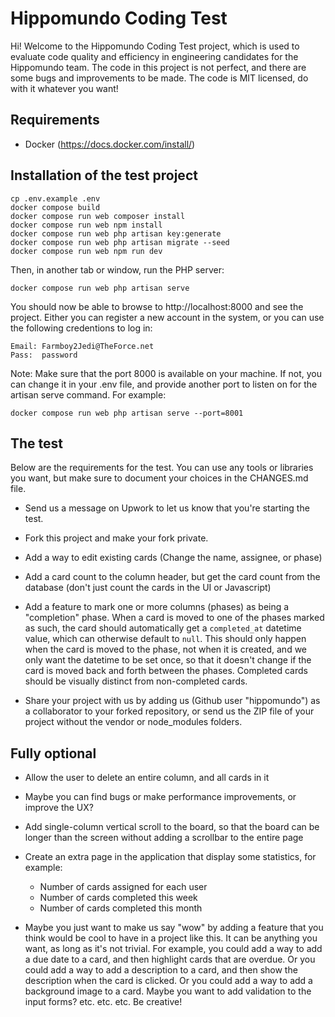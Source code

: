 # Hippomundo Coding Test

Hi! Welcome to the Hippomundo Coding Test project, which is used to evaluate 
code quality and efficiency in engineering candidates for the Hippomundo team.
The code in this project is not perfect, and there are some bugs and improvements
to be made. The code is MIT licensed, do with it whatever you want!

## Requirements
- Docker (https://docs.docker.com/install/)

## Installation of the test project
```
cp .env.example .env
docker compose build
docker compose run web composer install
docker compose run web npm install
docker compose run web php artisan key:generate
docker compose run web php artisan migrate --seed
docker compose run web npm run dev
```

Then, in another tab or window, run the PHP server:
```
docker compose run web php artisan serve
```

You should now be able to browse to http://localhost:8000 and see the project.
Either you can register a new account in the system, or you can use the following 
credentions to log in:
```
Email: Farmboy2Jedi@TheForce.net
Pass:  password
```

Note: Make sure that the port 8000 is available on your machine. If not, you can 
change it in your .env file, and provide another port to listen on for the 
artisan serve command. For example:

```docker compose run web php artisan serve --port=8001```

## The test

Below are the requirements for the test. You can use any tools or libraries you want, 
but make sure to document your choices in the CHANGES.md file.

- Send us a message on Upwork to let us know that you're starting the test.

- Fork this project and make your fork private.

- Add a way to edit existing cards (Change the name, assignee, or phase)

- Add a card count to the column header, but get the card count from the database (don't
 just count the cards in the UI or Javascript)

- Add a feature to mark one or more columns (phases) as being a "completion" phase. 
When a card is moved to one of the phases marked as such, the card should automatically
 get a `completed_at` datetime value, which can otherwise default to `null`. This should 
 only happen when the card is moved to the phase, not when it is created, and we only 
 want the datetime to be set once, so that it doesn't change if the card is moved back 
 and forth between the phases.
 Completed cards should be visually distinct from non-completed cards.

- Share your project with us by adding us (Github user "hippomundo") as a collaborator 
 to your forked repository, or send us the ZIP file of your project without the vendor or 
 node_modules folders.

## Fully optional

- Allow the user to delete an entire column, and all cards in it

- Maybe you can find bugs or make performance improvements, or improve the UX?

- Add single-column vertical scroll to the board, so that the board can be longer than the 
 screen without adding a scrollbar to the entire page

- Create an extra page in the application that display some statistics, for example:
    - Number of cards assigned for each user
    - Number of cards completed this week
    - Number of cards completed this month

- Maybe you just want to make us say "wow" by adding a feature that you think would be cool to have in a project 
 like this. It can be anything you want, as long as it's not trivial. For example, you 
 could add a way to add a due date to a card, and then highlight cards that are overdue. 
 Or you could add a way to add a description to a card, and then show the description 
 when the card is clicked. Or you could add a way to add a background image to a card. Maybe you want to add validation to the input forms?
 etc. etc. etc. Be creative!